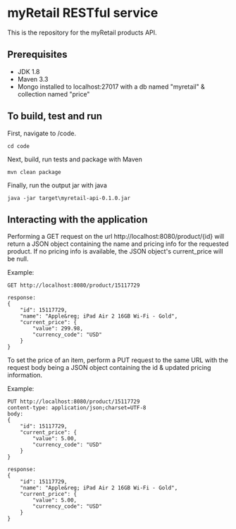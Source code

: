 # myRetail RESTful service
This is the repository for the myRetail products API.  

## Prerequisites
* JDK 1.8
* Maven 3.3
* Mongo installed to localhost:27017 with a db named "myretail" & collection named "price"

## To build, test and run
First, navigate to /code.
```
cd code
```
Next, build, run tests and package with Maven
```
mvn clean package
```
Finally, run the output jar with java
```
java -jar target\myretail-api-0.1.0.jar
```

## Interacting with the application
Performing a GET request on the url http://localhost:8080/product/{id} will return a JSON object containing the
name and pricing info for the requested product.  If no pricing info is available, the JSON object's current_price
will be null.

Example:
```
GET http://localhost:8080/product/15117729

response:
{
    "id": 15117729,
    "name": "Apple&reg; iPad Air 2 16GB Wi-Fi - Gold",
    "current_price": {
        "value": 299.98,
        "currency_code": "USD"
    }
}
```

To set the price of an item, perform a PUT request to the same URL with the request body being a JSON object
containing the id & updated pricing information.

Example:
```
PUT http://localhost:8080/product/15117729
content-type: application/json;charset=UTF-8
body:
{
    "id": 15117729,
    "current_price": {
        "value": 5.00,
        "currency_code": "USD"
    }
}

response:
{
    "id": 15117729,
    "name": "Apple&reg; iPad Air 2 16GB Wi-Fi - Gold",
    "current_price": {
        "value": 5.00,
        "currency_code": "USD"
    }
}
```
